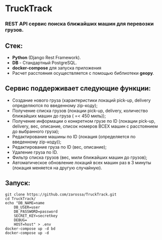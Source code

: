 # TruckTrack

### REST API сервис поиска ближайших машин для перевозки грузов.

## Стек:

- **Python** (Django Rest Framework).
- **DB** - Стандартный PostgreSQL.
- **docker-compose** для запуска приложения
- Расчет расстояния осуществляется с помощью библиотеки **geopy**.

## Сервис поддерживает следующие функции:

- Создание нового груза (характеристики локаций pick-up, delivery определяются по введенному zip-коду);
- Получение списка грузов (локации pick-up, delivery, количество ближайших машин до груза ( =< 450 миль));
- Получение информации о конкретном грузе по ID (локации pick-up, delivery, вес, описание, список номеров ВСЕХ машин с расстоянием до выбранного груза);
- Редактирование машины по ID (локация (определяется по введенному zip-коду));
- Редактирование груза по ID (вес, описание);
- Удаление груза по ID.
- Фильтр списка грузов (вес, мили ближайших машин до грузов);
- Автоматическое обновление локаций всех машин раз в 3 минуты (локация меняется на другую случайную).

## Запуск:

```text
git clone https://github.com/zarossa/TruckTrack.git
cd TruckTrack/
echo "DB_NAME=name
    DB_USER=user
    DB_PASSWORD=password
    SECRET_KEY=secretkey
    DEBUG=
    HOST=host" > .env
docker-compose up -d bd
docker-compose up -d
```